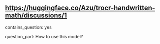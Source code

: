 ## https://huggingface.co/Azu/trocr-handwritten-math/discussions/1

contains_question: yes

question_part: How to use this model?